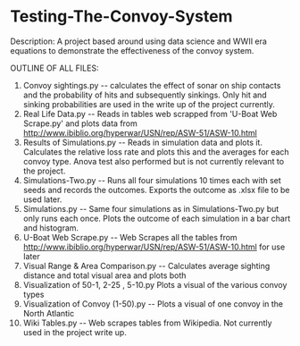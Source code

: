 # Testing-The-Convoy-System
Description:
A project based around using data science and WWII era equations to demonstrate the effectiveness of the convoy system. 

OUTLINE OF ALL FILES:

1. Convoy sightings.py -- calculates the effect of sonar on ship contacts and the probability of hits and subsequently sinkings. Only hit and sinking probabilities are used in the write up of the project currently. 
2. Real Life Data.py -- Reads in tables web scrapped from 'U-Boat Web Scrape.py' and plots data from http://www.ibiblio.org/hyperwar/USN/rep/ASW-51/ASW-10.html
3. Results of Simulations.py -- Reads in simulation data and plots it. Calculates the relative loss rate and plots this and the averages for each convoy type. Anova test also performed but is not currently relevant to the project.
4. Simulations-Two.py -- Runs all four simulations 10 times each with set seeds and records the outcomes. Exports the outcome as .xlsx file to be used later.
5. Simulations.py -- Same four simulations as in Simulations-Two.py but only runs each once. Plots the outcome of each simulation in a bar chart and histogram.
6. U-Boat Web Scrape.py -- Web Scrapes all the tables from http://www.ibiblio.org/hyperwar/USN/rep/ASW-51/ASW-10.html for use later
7. Visual Range & Area Comparison.py -- Calculates average sighting distance and total visual area and plots both
8. Visualization of 50-1, 2-25 , 5-10.py Plots a visual of the various convoy types
9. Visualization of Convoy (1-50).py -- Plots a visual of one convoy in the North Atlantic
10. Wiki Tables.py -- Web scrapes tables from Wikipedia. Not currently used in the project write up. 
